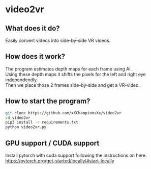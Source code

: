 # video2vr

## What does it do?

Easily convert videos into side-by-side VR videos.

## How does it work?

The program estimates depth maps for each frame using AI. \
Using these depth maps it shifts the pixels for the left and right eye independendly.\
Then we place those 2 frames side-by-side and get a VR-video.

## How to start the program?

```bash
git clone https://github.com/xXChampionsXx/video2vr
cd video2vr
pip3 install -r requirements.txt
python video2vr.py
```

## GPU support / CUDA support

Install pytorch with cuda support following the instructions on here: https://pytorch.org/get-started/locally/#start-locally

